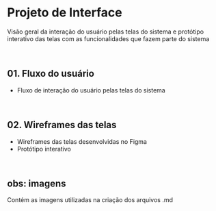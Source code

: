 # Projeto de Interface

Visão geral da interação do usuário pelas telas do sistema e protótipo interativo das telas com as funcionalidades que fazem parte do sistema 

<br>

## 01. Fluxo do usuário
  - Fluxo de interação do usuário pelas telas do sistema

<br>

## 02. Wireframes das telas
  
  - Wireframes das telas desenvolvidas no Figma
  - Protótipo interativo 

<br>

## obs: imagens
Contém as imagens utilizadas na criação dos arquivos .md
